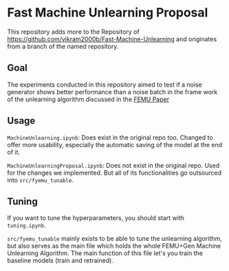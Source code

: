 # Fast Machine Unlearning Proposal

This repository adds more to the Repository of https://github.com/vikram2000b/Fast-Machine-Unlearning and originates from a branch of the named repository.

## Goal

The experiments conducted in this repository aimed to test if a noise generator shows better performance than a noise batch in the frame work of the unlearning algorithm discussed in the [FEMU Paper](https://ieeexplore.ieee.org/abstract/document/10113700?casa_token=TvcLIE5EM04AAAAA:oO91nE4YNSVD4AG5D3-haF4biywQv-VQt8IiKPPVk1jJIS4vNrz3afIxWjl0cIgH9r8rz99TtLSTtQ)

## Usage

`MachineUnlearning.ipynb`: Does exist in the original repo too. Changed to offer more usability, especially the automatic saving of the model at the end of it.

`MachineUnlearningProposal.ipynb`: Does not exist in the original repo. Used for the changes we implemented. But all of its functionalities go outsourced into `src/fyemu_tunable`. 

## Tuning

If you want to tune the hyperparameters, you should start with `tuning.ipynb`.

`src/fyemu_tunable` mainly exists to be able to tune the unlearning algorithm, but also serves as the main file which holds the whole FEMU+Gen Machine Unlearning Algorithm.
The main function of this file let's you train the baseline models (train and retrained).

